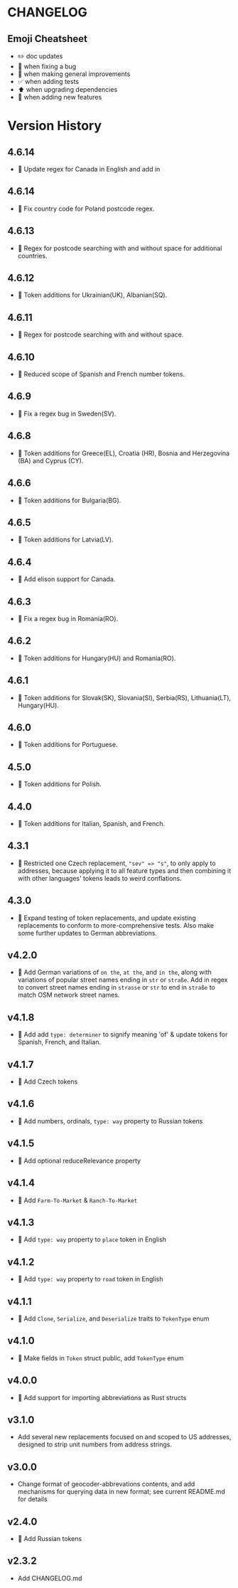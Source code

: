 # CHANGELOG

## Emoji Cheatsheet
- :pencil2: doc updates
- :bug: when fixing a bug
- :rocket: when making general improvements
- :white_check_mark: when adding tests
- :arrow_up: when upgrading dependencies
- :tada: when adding new features

# Version History

## 4.6.14

- :bug: Update regex for Canada in English and add in 
## 4.6.14

- :bug: Fix country code for Poland postcode regex.

## 4.6.13

- :rocket: Regex for postcode searching with and without space for additional countries.

## 4.6.12

- :rocket: Token additions for Ukrainian(UK), Albanian(SQ).

## 4.6.11

- :rocket: Regex for postcode searching with and without space.

## 4.6.10

- :rocket: Reduced scope of Spanish and French number tokens.

## 4.6.9

- :bug: Fix a regex bug in Sweden(SV).

## 4.6.8

- :rocket: Token additions for Greece(EL), Croatia (HR), Bosnia and Herzegovina (BA) and Cyprus (CY).

## 4.6.6

- :rocket: Token additions for Bulgaria(BG).

## 4.6.5

- :rocket: Token additions for Latvia(LV).

## 4.6.4

- :rocket: Add elison support for Canada.

## 4.6.3

- :bug: Fix a regex bug in Romania(RO).

## 4.6.2

- :rocket: Token additions for Hungary(HU) and Romania(RO).

## 4.6.1

- :rocket: Token additions for Slovak(SK), Slovania(SI), Serbia(RS), Lithuania(LT), Hungary(HU).

## 4.6.0

- :rocket: Token additions for Portuguese.

## 4.5.0

- :rocket: Token additions for Polish.
 
## 4.4.0

- :rocket: Token additions for Italian, Spanish, and French.

## 4.3.1

- :bug: Restricted one Czech replacement, `"sev" => "s"`, to only apply to addresses, because applying it to all feature types and then combining it with other languages' tokens leads to weird conflations.

## 4.3.0

- :tada: Expand testing of token replacements, and update existing replacements to conform to more-comprehensive tests. Also make some further updates to German abbreviations.

## v4.2.0

- :rocket: Add German variations of `on the`, `at the`, and `in the`, along with variations of popular street names ending in `str` or `straße`. Add in regex to convert street names ending in `strasse` or `str` to end in `straße` to match OSM network street names.

## v4.1.8

- :rocket: Add add `type: determiner` to signify meaning 'of' & update tokens for Spanish, French, and Italian.

## v4.1.7

- :tada: Add Czech tokens

## v4.1.6

- :rocket: Add numbers, ordinals, `type: way` property to Russian tokens

## v4.1.5

- :rocket: Add optional reduceRelevance property

## v4.1.4

- :rocket: Add `Farm-To-Market` & `Ranch-To-Market`

## v4.1.3

- :rocket: Add `type: way` property to `place` token in English

## v4.1.2

- :rocket: Add `type: way` property to `road` token in English

## v4.1.1

- :rocket: Add `Clone`, `Serialize`, and `Deserialize` traits to `TokenType` enum

## v4.1.0

- :rocket: Make fields in `Token` struct public, add `TokenType` enum

## v4.0.0

- :tada: Add support for importing abbreviations as Rust structs

## v3.1.0

- Add several new replacements focused on and scoped to US addresses, designed to strip unit numbers from address strings.

## v3.0.0

- Change format of geocoder-abbrevations contents, and add mechanisms for querying data in new format; see current README.md for details

## v2.4.0

- :tada: Add Russian tokens

## v2.3.2

- Add CHANGELOG.md
